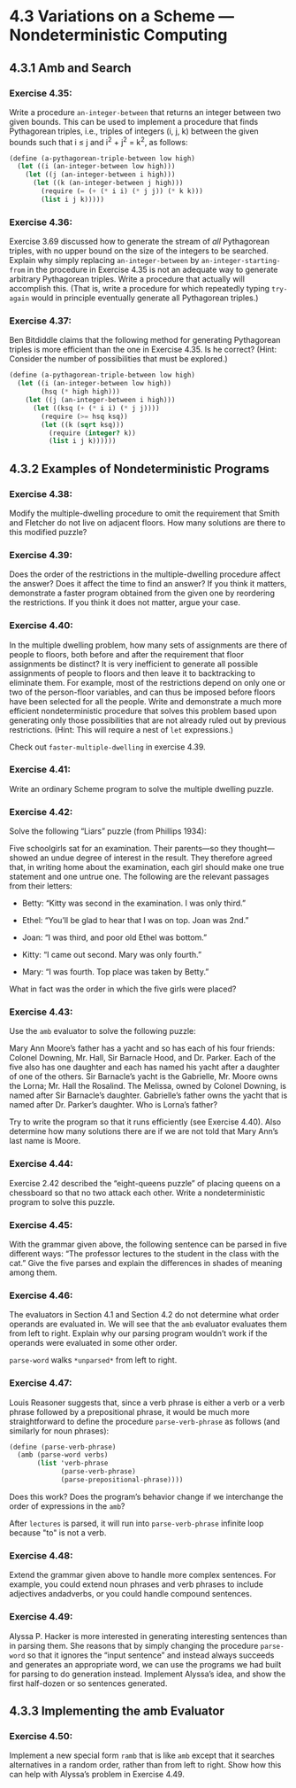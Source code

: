 # 4.3 Variations on a Scheme — Nondeterministic Computing

## 4.3.1 Amb and Search

### Exercise 4.35:

Write a procedure `an-integer-between` that returns an integer between two given bounds. This can be used to implement a procedure that finds Pythagorean triples, i.e., triples of integers (i, j, k) between the given bounds such that i ≤ j and i<sup>2</sup> + j<sup>2</sup> = k<sup>2</sup>, as follows:

```scheme
(define (a-pythagorean-triple-between low high)
  (let ((i (an-integer-between low high)))
    (let ((j (an-integer-between i high)))
      (let ((k (an-integer-between j high)))
        (require (= (+ (* i i) (* j j)) (* k k)))
        (list i j k)))))
```

### Exercise 4.36:

Exercise 3.69 discussed how to generate the stream of *all* Pythagorean triples, with no upper bound on the size of the integers to be searched. Explain why simply replacing `an-integer-between` by `an-integer-starting-from` in the procedure in Exercise 4.35 is not an adequate way to generate arbitrary Pythagorean triples. Write a procedure that actually will accomplish this. (That is, write a procedure for which repeatedly typing `try-again` would in principle eventually generate all Pythagorean triples.)

### Exercise 4.37:

Ben Bitdiddle claims that the following method for generating Pythagorean triples is more efficient than the one in Exercise 4.35. Is he correct? (Hint: Consider the number of possibilities that must be explored.)

```scheme
(define (a-pythagorean-triple-between low high)
  (let ((i (an-integer-between low high))
        (hsq (* high high)))
    (let ((j (an-integer-between i high)))
      (let ((ksq (+ (* i i) (* j j))))
        (require (>= hsq ksq))
        (let ((k (sqrt ksq)))
          (require (integer? k))
          (list i j k))))))
```

## 4.3.2 Examples of Nondeterministic Programs

### Exercise 4.38:

Modify the multiple-dwelling procedure to omit the requirement that Smith and Fletcher do not live on adjacent floors. How many solutions are there to this modified puzzle?

### Exercise 4.39:

Does the order of the restrictions in the multiple-dwelling procedure affect the answer? Does it affect the time to find an answer? If you think it matters, demonstrate a faster program obtained from the given one by reordering the restrictions. If you think it does not matter, argue your case.

### Exercise 4.40:

In the multiple dwelling problem, how many sets of assignments are there of people to floors, both before and after the requirement that floor assignments be distinct? It is very inefficient to generate all possible assignments of people to floors and then leave it to backtracking to eliminate them. For example, most of the restrictions depend on only one or two of the person-floor variables, and can thus be imposed before floors have been selected for all the people. Write and demonstrate a much more efficient nondeterministic procedure that solves this problem based upon generating only those possibilities that are not already ruled out by previous restrictions. (Hint: This will require a nest of `let` expressions.)

Check out `faster-multiple-dwelling` in exercise 4.39.

### Exercise 4.41:

Write an ordinary Scheme program to solve the multiple dwelling puzzle.

### Exercise 4.42:

Solve the following “Liars” puzzle (from Phillips 1934):

Five schoolgirls sat for an examination. Their parents—so they thought—showed an undue degree of interest in the result. They therefore agreed that, in writing home about the examination, each girl should make one true statement and one untrue one. The following are the relevant passages from their letters:

- Betty: “Kitty was second in the examination. I was only third.”

- Ethel: “You’ll be glad to hear that I was on top. Joan was 2nd.”

- Joan: “I was third, and poor old Ethel was bottom.”

- Kitty: “I came out second. Mary was only fourth.”

- Mary: “I was fourth. Top place was taken by Betty.”

What in fact was the order in which the five girls were placed?

### Exercise 4.43:

Use the `amb` evaluator to solve the following puzzle:

Mary Ann Moore’s father has a yacht and so has each of his four friends: Colonel Downing, Mr. Hall, Sir Barnacle Hood, and Dr. Parker. Each of the five also has one daughter and each has named his yacht after a daughter of one of the others. Sir Barnacle’s yacht is the Gabrielle, Mr. Moore owns the Lorna; Mr. Hall the Rosalind. The Melissa, owned by Colonel Downing, is named after Sir Barnacle’s daughter. Gabrielle’s father owns the yacht that is named after Dr. Parker’s daughter. Who is Lorna’s father?

Try to write the program so that it runs efficiently (see Exercise 4.40). Also determine how many solutions there are if we are not told that Mary Ann’s last name is Moore.

### Exercise 4.44:

Exercise 2.42 described the “eight-queens puzzle” of placing queens on a chessboard so that no two attack each other. Write a nondeterministic program to solve this puzzle.

### Exercise 4.45:

With the grammar given above, the following sentence can be parsed in five different ways: “The professor lectures to the student in the class with the cat.” Give the five parses and explain the differences in shades of meaning among them.

### Exercise 4.46:

The evaluators in Section 4.1 and Section 4.2 do not determine what order operands are evaluated in. We will see that the `amb` evaluator evaluates them from left to right. Explain why our parsing program wouldn’t work if the operands were evaluated in some other order.

`parse-word` walks `*unparsed*` from left to right.

### Exercise 4.47:

Louis Reasoner suggests that, since a verb phrase is either a verb or a verb phrase followed by a prepositional phrase, it would be much more straightforward to define the procedure `parse-verb-phrase` as follows (and similarly for noun phrases):

```scheme
(define (parse-verb-phrase)
  (amb (parse-word verbs)
       (list 'verb-phrase
             (parse-verb-phrase)
             (parse-prepositional-phrase))))
```

Does this work? Does the program’s behavior change if we interchange the order of expressions in the `amb`?

After `lectures` is parsed, it will run into `parse-verb-phrase` infinite loop because "to" is not a verb.

### Exercise 4.48:

Extend the grammar given above to handle more complex sentences. For example, you could extend noun phrases and verb phrases to include adjectives andadverbs, or you could handle compound sentences.

### Exercise 4.49:

Alyssa P. Hacker is more interested in generating interesting sentences than in parsing them. She reasons that by simply changing the procedure `parse-word` so that it ignores the “input sentence” and instead always succeeds and generates an appropriate word, we can use the programs we had built for parsing to do generation instead. Implement Alyssa’s idea, and show the first half-dozen or so sentences generated.

## 4.3.3 Implementing the amb Evaluator

### Exercise 4.50:

Implement a new special form `ramb` that is like `amb` except that it searches alternatives in a random order, rather than from left to right. Show how this can help with Alyssa’s problem in Exercise 4.49.
